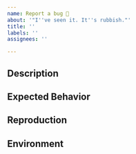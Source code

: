 ```yaml
---
name: Report a bug 🐛
about: '"I''ve seen it. It''s rubbish."'
title: ''
labels: ''
assignees: ''

---
```


## Description
<!-- A clear description of the bug -->




## Expected Behavior
<!-- What did you expect to happen instead? -->




## Reproduction
<!-- A minimal example that exhibits the behavior. -->




## Environment
<!-- Any additional information about your environment

Optionally run `prefect diagnostics` from the command line and paste the information here. -->
